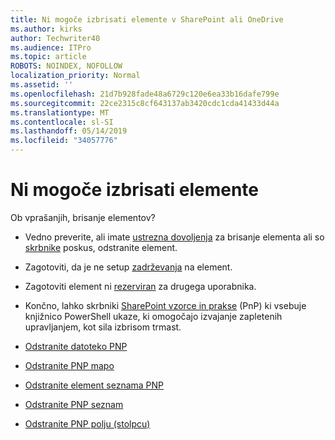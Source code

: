 ```yaml
---
title: Ni mogoče izbrisati elemente v SharePoint ali OneDrive
ms.author: kirks
author: Techwriter40
ms.audience: ITPro
ms.topic: article
ROBOTS: NOINDEX, NOFOLLOW
localization_priority: Normal
ms.assetid: ''
ms.openlocfilehash: 21d7b928fade48a6729c120e6ea33b16dafe799e
ms.sourcegitcommit: 22ce2315c8cf643137ab3420cdc1cda41433d44a
ms.translationtype: MT
ms.contentlocale: sl-SI
ms.lasthandoff: 05/14/2019
ms.locfileid: "34057776"
---
```

# <a name="unable-to-delete-items"></a>Ni mogoče izbrisati elemente

Ob vprašanjih, brisanje elementov?

- Vedno preverite, ali imate [ustrezna dovoljenja](https://docs.microsoft.com/en-us/sharepoint/default-sharepoint-groups) za brisanje elementa ali so [skrbnike](https://docs.microsoft.com/en-us/sharepoint/customize-sharepoint-site-permissions#add-change-or-remove-a-site-collection-administrator) poskus, odstranite element.

- Zagotoviti, da je ne setup [zadrževanja](https://docs.microsoft.com/en-us/office365/securitycompliance/retention-policies) na element.

- Zagotoviti element ni [rezerviran](https://support.office.com/en-us/article/check-out-check-in-or-discard-changes-to-files-in-a-library-7e2c12a9-a874-4393-9511-1378a700f6de) za drugega uporabnika.

- Končno, lahko skrbniki [SharePoint vzorce in prakse](https://docs.microsoft.com/en-us/powershell/sharepoint/sharepoint-pnp/sharepoint-pnp-cmdlets?view=sharepoint-ps#installation) (PnP) ki vsebuje knjižnico PowerShell ukaze, ki omogočajo izvajanje zapletenih upravljanjem, kot sila izbrisom trmast. 
- [Odstranite datoteko PNP](https://docs.microsoft.com/en-us/powershell/module/sharepoint-pnp/remove-pnpfile?view=sharepoint-ps)
- [Odstranite PNP mapo](https://docs.microsoft.com/en-us/powershell/module/sharepoint-pnp/remove-pnpfolder?view=sharepoint-ps)
- [Odstranite element seznama PNP](https://docs.microsoft.com/en-us/powershell/module/sharepoint-pnp/remove-pnplistitem?view=sharepoint-ps)
- [Odstranite PNP seznam](https://docs.microsoft.com/en-us/powershell/module/sharepoint-pnp/remove-pnplist?view=sharepoint-ps)
- [Odstranite PNP polju (stolpcu)](https://docs.microsoft.com/en-us/powershell/module/sharepoint-pnp/remove-pnpfield?view=sharepoint-ps)